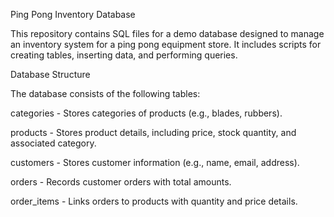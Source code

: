 Ping Pong Inventory Database

This repository contains SQL files for a demo database designed to manage an inventory system for a ping pong equipment store. It includes scripts for creating tables, inserting data, and performing queries.

Database Structure

The database consists of the following tables:

categories - Stores categories of products (e.g., blades, rubbers).

products - Stores product details, including price, stock quantity, and associated category.

customers - Stores customer information (e.g., name, email, address).

orders - Records customer orders with total amounts.

order_items - Links orders to products with quantity and price details.
